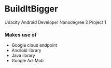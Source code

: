 # BuildItBigger
Udacity Android Developer Nanodegree 2 Project 1

### Makes use of
* Google cloud endpoint
* Android library
* Java library
* Google Ad-Mob
